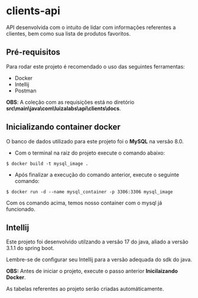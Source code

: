 
# clients-api

API desenvolvida com o intuito de lidar com informações referentes a clientes, bem como sua lista de produtos favoritos.

## Pré-requisitos

Para rodar este projeto é recomendado o uso das seguintes ferramentas:

- Docker
- Intellij
- Postman

**OBS**: A coleção com as requisições está no diretório **src\main\java\com\luizalabs\api\clients\docs**.

## Inicializando container docker

O banco de dados utilizado para este projeto foi o **MySQL** na versão 8.0.

- Com o terminal na raiz do projeto execute o comando abaixo:
```
$ docker build -t mysql_image .
```

- Após finalizar a execução do comando anterior, execute o seguinte comando:
```
$ docker run -d --name mysql_container -p 3306:3306 mysql_image
```

Com os comando acima, temos nosso container com o mysql já funcionado.

## Intellij

Este projeto foi desenvolvido utilzando a versão 17 do java, aliado a versão 3.1.1 do spring boot.

Lembre-se de configurar seu Intellij para a versão adequada do sdk do java.

**OBS:** Antes de iniciar o projeto, execute o passo anterior **Inicilaizando Docker**.

As tabelas referentes ao projeto serão criadas automáticamente.